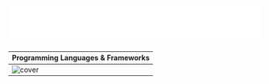 
<h1 align="center">
  <img src="profil.svg" alt="abdukulov"/>
</h1>

<table style="width:100%;">
  <thead>
    <tr>
      <th><strong>Programming Languages & Frameworks</strong></th>
    </tr>
  </thead>
  <tbody>
    <tr>
      <td>
        <img width="70%" src="https://raw.githubusercontent.com/oussamabouchikhi/oussamabouchikhi/master/assets/skills.png" alt="cover" />
      </td>
    </tr>
  </tbody>
</table>
